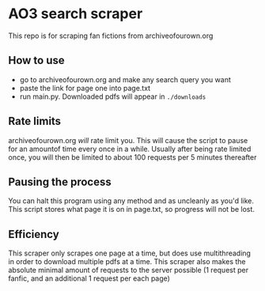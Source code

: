 # AO3 search scraper
This repo is for scraping fan fictions from archiveofourown.org

## How to use
- go to archiveofourown.org and make any search query you want
- paste the link for page one into page.txt
- run main.py. Downloaded pdfs will appear in `./downloads`

## Rate limits
archiveofourown.org *will* rate limit you. This will cause the script to pause for an amountof time every once in a while. Usually after being rate limited once, you will then be limited to about 100 requests per 5 minutes thereafter

## Pausing the process
You can halt this program using any method and as uncleanly as you'd like. This script stores what page it is on in page.txt, so progress will not be lost.

## Efficiency
This scraper only scrapes one page at a time, but does use multithreading in order to download multiple pdfs at a time. This scraper also makes the absolute minimal amount of requests to the server possible (1 request per fanfic, and an additional 1 request per each page)
